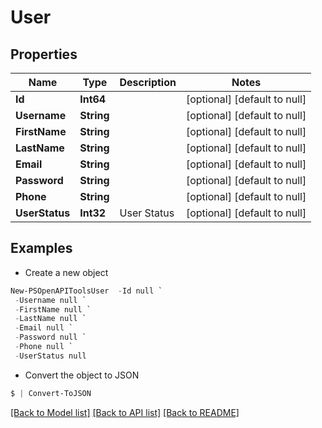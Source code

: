 # User
## Properties

Name | Type | Description | Notes
------------ | ------------- | ------------- | -------------
**Id** | **Int64** |  | [optional] [default to null]
**Username** | **String** |  | [optional] [default to null]
**FirstName** | **String** |  | [optional] [default to null]
**LastName** | **String** |  | [optional] [default to null]
**Email** | **String** |  | [optional] [default to null]
**Password** | **String** |  | [optional] [default to null]
**Phone** | **String** |  | [optional] [default to null]
**UserStatus** | **Int32** | User Status | [optional] [default to null]

## Examples

- Create a new object
```powershell
New-PSOpenAPIToolsUser  -Id null `
 -Username null `
 -FirstName null `
 -LastName null `
 -Email null `
 -Password null `
 -Phone null `
 -UserStatus null
```

- Convert the object to JSON
```powershell
$ | Convert-ToJSON
```


[[Back to Model list]](../README.md#documentation-for-models) [[Back to API list]](../README.md#documentation-for-api-endpoints) [[Back to README]](../README.md)

